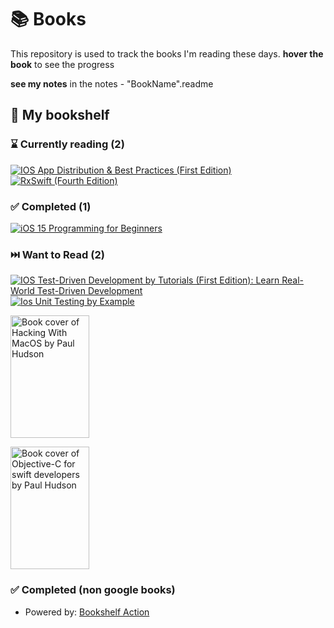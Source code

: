 # 📚 Books

This repository is used to track the books I'm reading these days. **hover the book** to see the progress

**see my notes** in the notes - "BookName".readme

## 📖 My bookshelf

<!--start:bookshelf-action-->
### ⌛ Currently reading (2)

[![IOS App Distribution & Best Practices (First Edition)](https://images.weserv.nl/?url=http%3A%2F%2Fbooks.google.com%2Fbooks%2Fcontent%3Fid%3D6T6LzgEACAAJ%26printsec%3Dfrontcover%26img%3D1%26zoom%3D1%26source%3Dgbs_api&w=128&h=196&fit=contain)](https://github.com/AlfinIndrawan/MyBooks/issues/8 "IOS App Distribution & Best Practices (First Edition) by Pietro Rea, raywenderlich Tutorial Team, Keegan Rush")
[![RxSwift (Fourth Edition)](https://images.weserv.nl/?url=http%3A%2F%2Fbooks.google.com%2Fbooks%2Fcontent%3Fid%3DUhmBzgEACAAJ%26printsec%3Dfrontcover%26img%3D1%26zoom%3D1%26source%3Dgbs_api&w=128&h=196&fit=contain)](https://github.com/AlfinIndrawan/MyBooks/issues/1 "RxSwift (Fourth Edition) by raywenderlich Tutorial Team, Junior Bontognali, Scott Gardner, Florent Pillet, Shai Mishali, Marin Todorov")

### ✅ Completed (1)

[![iOS 15 Programming for Beginners](https://images.weserv.nl/?url=http%3A%2F%2Fbooks.google.com%2Fbooks%2Fcontent%3Fid%3D-J1WEAAAQBAJ%26printsec%3Dfrontcover%26img%3D1%26zoom%3D1%26edge%3Dcurl%26source%3Dgbs_api&w=128&h=196&fit=contain)](https://github.com/AlfinIndrawan/MyBooks/issues/2 "iOS 15 Programming for Beginners by Ahmad Sahar, Craig Clayton completed in 1 minute on June 2023")

### ⏭️ Want to Read (2)

[![IOS Test-Driven Development by Tutorials (First Edition): Learn Real-World Test-Driven Development](https://images.weserv.nl/?url=http%3A%2F%2Fbooks.google.com%2Fbooks%2Fcontent%3Fid%3DbwSxzAEACAAJ%26printsec%3Dfrontcover%26img%3D1%26zoom%3D1%26source%3Dgbs_api&w=128&h=196&fit=contain)](https://github.com/AlfinIndrawan/MyBooks/issues/3 "IOS Test-Driven Development by Tutorials (First Edition): Learn Real-World Test-Driven Development by Joshua Greene, Michael Katz, Raywenderlich Tutorial Team completed in undefined on Invalid Date")
[![Ios Unit Testing by Example](https://images.weserv.nl/?url=http%3A%2F%2Fbooks.google.com%2Fbooks%2Fcontent%3Fid%3D9qmsxAEACAAJ%26printsec%3Dfrontcover%26img%3D1%26zoom%3D1%26source%3Dgbs_api&w=128&h=196&fit=contain)](https://github.com/AlfinIndrawan/MyBooks/issues/9 "Ios Unit Testing by Example by Jon Reid completed in undefined on Invalid Date")

<!--end:bookshelf-action-->
[<img src="https://iosfeeds.com/media/book-covers/hacking-with-macos-paul-hudson.png" alt="Book cover of Hacking With MacOS by Paul Hudson" width="126" height="196">](https://github.com/AlfinIndrawan/MyBooks/issues/5 "Hacking with macOS by Paul Hudson")

[<img src="https://is3-ssl.mzstatic.com/image/thumb/Publication62/v4/b7/88/0c/b7880cd4-b3d8-0ccf-a067-f214df52f632/Cover.png/626x0w.webp" alt="Book cover of Objective-C for swift developers by Paul Hudson" width="126" height="196">](https://github.com/AlfinIndrawan/MyBooks/issues/7 "Objective-C for swift developers by Paul Hudson")


### ✅ Completed (non google books)   



- Powered by: [Bookshelf Action](https://github.com/AnandChowdhary/bookshelf-action)

